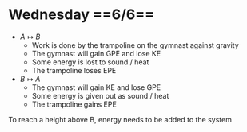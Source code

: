 # Wednesday ==6/6==

 - $A\mapsto B$
	 - Work is done by the trampoline on the gymnast against gravity
	 - The gymnast will gain GPE and lose KE
	 - Some energy is lost to sound / heat
	 - The trampoline loses EPE
- $B\mapsto A$
	- The gymnast will gain KE and lose GPE
	- Some energy is given out as sound / heat
	- The trampoline gains EPE

To reach a height above B, energy needs to be added to the system